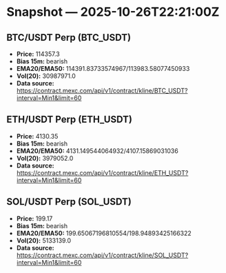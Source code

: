 # Snapshot — 2025-10-26T22:21:00Z

## BTC/USDT Perp (BTC_USDT)
- **Price:** 114357.3
- **Bias 15m:** bearish
- **EMA20/EMA50:** 114391.83733574967/113983.58077450933
- **Vol(20):** 30987971.0
- **Data source:** https://contract.mexc.com/api/v1/contract/kline/BTC_USDT?interval=Min1&limit=60

## ETH/USDT Perp (ETH_USDT)
- **Price:** 4130.35
- **Bias 15m:** bearish
- **EMA20/EMA50:** 4131.149544064932/4107.15869031036
- **Vol(20):** 3979052.0
- **Data source:** https://contract.mexc.com/api/v1/contract/kline/ETH_USDT?interval=Min1&limit=60

## SOL/USDT Perp (SOL_USDT)
- **Price:** 199.17
- **Bias 15m:** bearish
- **EMA20/EMA50:** 199.65067196810554/198.94893425166322
- **Vol(20):** 5133139.0
- **Data source:** https://contract.mexc.com/api/v1/contract/kline/SOL_USDT?interval=Min1&limit=60
